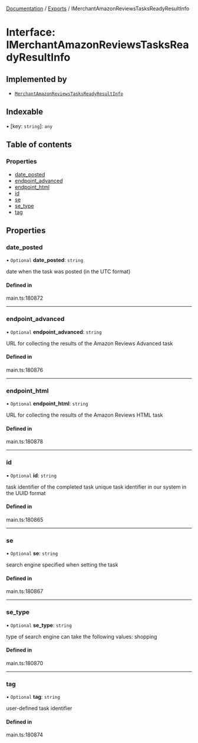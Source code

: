 [Documentation](../README.md) / [Exports](../modules.md) / IMerchantAmazonReviewsTasksReadyResultInfo

# Interface: IMerchantAmazonReviewsTasksReadyResultInfo

## Implemented by

- [`MerchantAmazonReviewsTasksReadyResultInfo`](../classes/MerchantAmazonReviewsTasksReadyResultInfo.md)

## Indexable

▪ [key: `string`]: `any`

## Table of contents

### Properties

- [date\_posted](IMerchantAmazonReviewsTasksReadyResultInfo.md#date_posted)
- [endpoint\_advanced](IMerchantAmazonReviewsTasksReadyResultInfo.md#endpoint_advanced)
- [endpoint\_html](IMerchantAmazonReviewsTasksReadyResultInfo.md#endpoint_html)
- [id](IMerchantAmazonReviewsTasksReadyResultInfo.md#id)
- [se](IMerchantAmazonReviewsTasksReadyResultInfo.md#se)
- [se\_type](IMerchantAmazonReviewsTasksReadyResultInfo.md#se_type)
- [tag](IMerchantAmazonReviewsTasksReadyResultInfo.md#tag)

## Properties

### date\_posted

• `Optional` **date\_posted**: `string`

date when the task was posted (in the UTC format)

#### Defined in

main.ts:180872

___

### endpoint\_advanced

• `Optional` **endpoint\_advanced**: `string`

URL for collecting the results of the Amazon Reviews Advanced task

#### Defined in

main.ts:180876

___

### endpoint\_html

• `Optional` **endpoint\_html**: `string`

URL for collecting the results of the Amazon Reviews HTML task

#### Defined in

main.ts:180878

___

### id

• `Optional` **id**: `string`

task identifier of the completed task
unique task identifier in our system in the UUID format

#### Defined in

main.ts:180865

___

### se

• `Optional` **se**: `string`

search engine specified when setting the task

#### Defined in

main.ts:180867

___

### se\_type

• `Optional` **se\_type**: `string`

type of search engine
can take the following values: shopping

#### Defined in

main.ts:180870

___

### tag

• `Optional` **tag**: `string`

user-defined task identifier

#### Defined in

main.ts:180874
